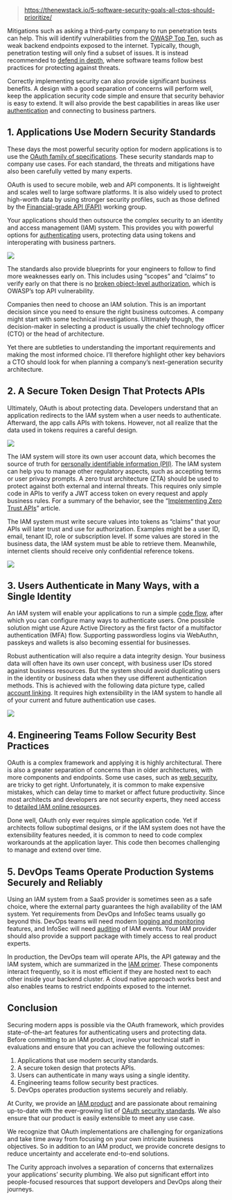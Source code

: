 
> https://thenewstack.io/5-software-security-goals-all-ctos-should-prioritize/

Mitigations such as asking a third-party company to run penetration tests can help. This will identify vulnerabilities from the [OWASP Top Ten](https://owasp.org/www-project-top-ten/), such as weak backend endpoints exposed to the internet. Typically, though, penetration testing will only find a subset of issues. It is instead recommended to [defend in depth](https://thenewstack.io/container-defense-depth/), where software teams follow best practices for protecting against threats.

Correctly implementing security can also provide significant business benefits. A design with a good separation of concerns will perform well, keep the application security code simple and ensure that security behavior is easy to extend. It will also provide the best capabilities in areas like user [authentication](https://thenewstack.io/what-do-authentication-and-authorization-mean-in-zero-trust/) and connecting to business partners.

## **1. Applications Use Modern Security Standards**

These days the most powerful security option for modern applications is to use the [OAuth family of specifications](https://www.rfc-editor.org/rfc/rfc6749). These security standards map to company use cases. For each standard, the threats and mitigations have also been carefully vetted by many experts.

OAuth is used to secure mobile, web and API components. It is lightweight and scales well to large software platforms. It is also widely used to protect high-worth data by using stronger security profiles, such as those defined by the [Financial-grade API (FAPI)](https://openid.net/wg/fapi/) working group.

Your applications should then outsource the complex security to an identity and access management (IAM) system. This provides you with powerful options for [authenticating](https://thenewstack.io/how-do-authentication-and-authorization-differ/) users, protecting data using tokens and interoperating with business partners.

![](https://cdn.thenewstack.io/media/2022/12/3b482f0d-image1-e1671565511269.png)

The standards also provide blueprints for your engineers to follow to find more weaknesses early on. This includes using “scopes” and “claims” to verify early on that there is no [broken object-level authorization](https://owasp.org/www-project-api-security/), which is OWASP’s top API vulnerability.

Companies then need to choose an IAM solution. This is an important decision since you need to ensure the right business outcomes. A company might start with some technical investigations. Ultimately though, the decision-maker in selecting a product is usually the chief technology officer (CTO) or the head of architecture.

Yet there are subtleties to understanding the important requirements and making the most informed choice. I’ll therefore highlight other key behaviors a CTO should look for when planning a company’s next-generation security architecture.

## **2. A Secure Token Design That Protects APIs**

Ultimately, OAuth is about protecting data. Developers understand that an application redirects to the IAM system when a user needs to authenticate. Afterward, the app calls APIs with tokens. However, not all realize that the data used in tokens requires a careful design.

![](https://cdn.thenewstack.io/media/2022/12/279162c4-image4-e1671565550880.png)

The IAM system will store its own user account data, which becomes the source of truth for [personally identifiable information (PII)](https://curity.io/resources/learn/privacy-and-gdpr/). The IAM system can help you to manage other regulatory aspects, such as accepting terms or user privacy prompts. A zero trust architecture (ZTA) should be used to protect against both external and internal threats. This requires only simple code in APIs to verify a JWT access token on every request and apply business rules. For a summary of the behavior, see the “[Implementing Zero Trust APIs](https://curity.io/resources/learn/implementing-zero-trust-apis/)” article.

The IAM system must write secure values into tokens as “claims” that your APIs will later trust and use for authorization. Examples might be a user ID, email, tenant ID, role or subscription level. If some values are stored in the business data, the IAM system must be able to retrieve them. Meanwhile, internet clients should receive only confidential reference tokens.

![](https://cdn.thenewstack.io/media/2022/12/95ba7a64-image3-e1671565535582.png)

## **3. Users Authenticate in Many Ways, with a Single Identity**

An IAM system will enable your applications to run a simple [code flow](https://curity.io/resources/learn/oauth-code-flow/), after which you can configure many ways to authenticate users. One possible solution might use Azure Active Directory as the first factor of a multifactor authentication (MFA) flow. Supporting passwordless logins via WebAuthn, passkeys and wallets is also becoming essential for businesses.

Robust authentication will also require a data integrity design. Your business data will often have its own user concept, with business user IDs stored against business resources. But the system should avoid duplicating users in the identity or business data when they use different authentication methods. This is achieved with the following data picture type, called [account linking](https://curity.io/resources/learn/account-linking-recipes/). It requires high extensibility in the IAM system to handle all of your current and future authentication use cases.

![](https://cdn.thenewstack.io/media/2022/12/378ae237-image2-e1671565523150.png)

## **4. Engineering Teams Follow Security Best Practices**

OAuth is a complex framework and applying it is highly architectural. There is also a greater separation of concerns than in older architectures, with more components and endpoints. Some use cases, such as [web security](https://curity.io/product/token-service/oauth-for-web), are tricky to get right. Unfortunately, it is common to make expensive mistakes, which can delay time to market or affect future productivity. Since most architects and developers are not security experts, they need access to [detailed IAM online resources](https://curity.io/resources/).

Done well, OAuth only ever requires simple application code. Yet if architects follow suboptimal designs, or if the IAM system does not have the extensibility features needed, it is common to need to code complex workarounds at the application layer. This code then becomes challenging to manage and extend over time.

## **5. DevOps Teams Operate Production Systems Securely and Reliably**

Using an IAM system from a SaaS provider is sometimes seen as a safe choice, where the external party guarantees the high availability of the IAM system. Yet requirements from DevOps and InfoSec teams usually go beyond this. DevOps teams will need modern [logging and monitoring](https://curity.io/resources/logging-monitoring/) features, and InfoSec will need [auditing](https://curity.io/docs/idsvr/latest/system-admin-guide/audit-logging/index.html) of IAM events. Your IAM provider should also provide a support package with timely access to real product experts.

In production, the DevOps team will operate APIs, the API gateway and the IAM system, which are summarized in the [IAM primer](https://curity.io/resources/learn/iam-primer/). These components interact frequently, so it is most efficient if they are hosted next to each other inside your backend cluster. A cloud native approach works best and also enables teams to restrict endpoints exposed to the internet.

## **Conclusion**

Securing modern apps is possible via the OAuth framework, which provides state-of-the-art features for authenticating users and protecting data. Before committing to an IAM product, involve your technical staff in evaluations and ensure that you can achieve the following outcomes:

1. Applications that use modern security standards.
2. A secure token design that protects APIs.
3. Users can authenticate in many ways using a single identity.
4. Engineering teams follow security best practices.
5. DevOps operates production systems securely and reliably.

At Curity, we provide an [IAM product](https://curity.io/product/) and are passionate about remaining up-to-date with the ever-growing list of [OAuth security standards](https://curity.io/product/conformance/). We also ensure that our product is easily extensible to meet any use case.

We recognize that OAuth implementations are challenging for organizations and take time away from focusing on your own intricate business objectives. So in addition to an IAM product, we provide concrete designs to reduce uncertainty and accelerate end-to-end solutions.

The Curity approach involves a separation of concerns that externalizes your applications’ security plumbing. We also put significant effort into people-focused resources that support developers and DevOps along their journeys.
